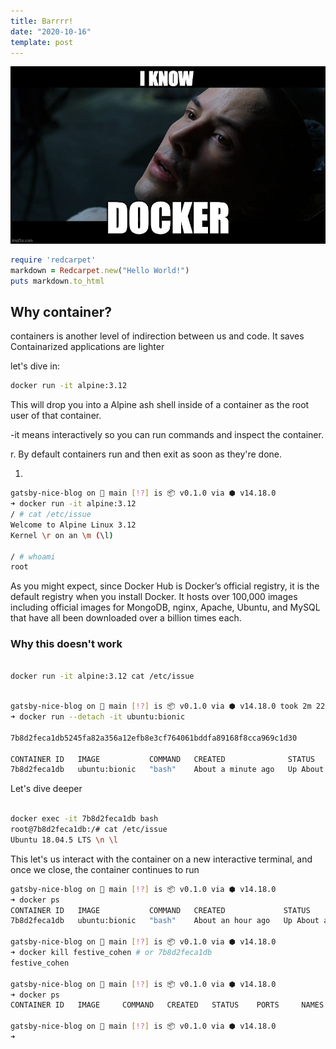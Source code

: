 ```yaml
---
title: Barrrr!
date: "2020-10-16"
template: post
---
```


![alt text](NeoKnowsDocker.jpeg "Title")

```ruby
require 'redcarpet'
markdown = Redcarpet.new("Hello World!")
puts markdown.to_html
```

## Why container?

containers is another level of indirection between us and code.
It saves
Containarized applications are lighter

let's dive in:

```bash
docker run -it alpine:3.12
```

This will drop you into a Alpine ash shell inside of a container as the root user of that container.

-it means interactively so you can run commands and inspect the container.

r. By default containers run and then exit as soon as they're done.

1.

```bash
gatsby-nice-blog on  main [!?] is 📦 v0.1.0 via ⬢ v14.18.0
➜ docker run -it alpine:3.12
/ # cat /etc/issue
Welcome to Alpine Linux 3.12
Kernel \r on an \m (\l)

/ # whoami
root
```

As you might expect, since Docker Hub is Docker’s official registry, it is the default registry when you install Docker. It hosts over 100,000 images including official images for MongoDB, nginx, Apache, Ubuntu, and MySQL that have all been downloaded over a billion times each.

### Why this doesn't work

```bash

docker run -it alpine:3.12 cat /etc/issue
```

```bash

gatsby-nice-blog on  main [!?] is 📦 v0.1.0 via ⬢ v14.18.0 took 2m 22s
➜ docker run --detach -it ubuntu:bionic

7b8d2feca1db5245fa82a356a12efb8e3cf764061bddfa89168f8cca969c1d30

CONTAINER ID   IMAGE           COMMAND   CREATED              STATUS              PORTS     NAMES
7b8d2feca1db   ubuntu:bionic   "bash"    About a minute ago   Up About a minute             festive_cohen


```

Let's dive deeper

```bash

docker exec -it 7b8d2feca1db bash
root@7b8d2feca1db:/# cat /etc/issue
Ubuntu 18.04.5 LTS \n \l
```

This let's us interact with the container on a new interactive terminal, and once we close, the container continues to run

```bash
gatsby-nice-blog on  main [!?] is 📦 v0.1.0 via ⬢ v14.18.0
➜ docker ps
CONTAINER ID   IMAGE           COMMAND   CREATED             STATUS             PORTS     NAMES
7b8d2feca1db   ubuntu:bionic   "bash"    About an hour ago   Up About an hour             festive_cohen

gatsby-nice-blog on  main [!?] is 📦 v0.1.0 via ⬢ v14.18.0
➜ docker kill festive_cohen # or 7b8d2feca1db
festive_cohen

gatsby-nice-blog on  main [!?] is 📦 v0.1.0 via ⬢ v14.18.0
➜ docker ps
CONTAINER ID   IMAGE     COMMAND   CREATED   STATUS    PORTS     NAMES

gatsby-nice-blog on  main [!?] is 📦 v0.1.0 via ⬢ v14.18.0
➜

```
